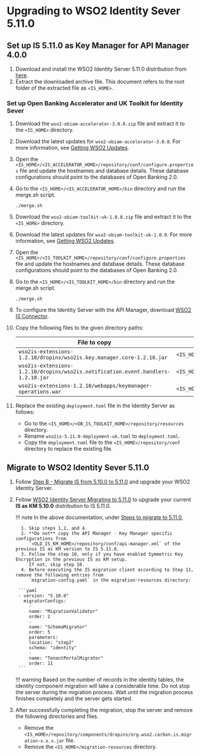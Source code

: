 # Upgrading to WSO2 Identity Sever 5.11.0

## Set up IS 5.11.0 as Key Manager for API Manager 4.0.0

   1. Download and install the WSO2 Identity Server 5.11.0 distribution from [here](https://wso2.com/identity-server/).
   2. Extract the downloaded archive file. This document refers to the root folder of the extracted file as `<IS_HOME>`.

### Set up Open Banking Accelerator and UK Toolkit for Identity Sever

1. Download the `wso2-obiam-accelerator-3.0.0.zip` file and extract it to the `<IS_HOME>` directory.
2. Download the latest updates for `wso2-obiam-accelerator-3.0.0`. For more information, see [Getting WSO2 Updates](../setting-up-servers.md#getting-wso2-updates).
3. Open the `<IS_HOME>/<IS_ACCELERATOR_HOME>/repository/conf/configure.properties` file and update the hostnames
   and database details. These database configurations should point to the databases of Open Banking 2.0.
4. Go to the `<IS_HOME>/<IS_ACCELERATOR_HOME>/bin` directory and run the merge.sh script.

     ```
     ./merge.sh
     ```

5. Download the `wso2-obiam-toolkit-uk-1.0.0.zip` file and extract it to the `<IS_HOME>` directory.
6. Download the latest updates for `wso2-obiam-toolkit-uk-1.0.0`. For more information, see [Getting WSO2 Updates](../setting-up-servers.md#getting-wso2-updates).
7. Open the `<IS_HOME>/<IS_TOOLKIT_HOME>/repository/conf/configure.properties` file and update the hostnames and
   database details. These database configurations should point to the databases of Open Banking 2.0.
8. Go to the `<IS_HOME>/<IS_TOOLKIT_HOME>/bin` directory and run the merge.sh script.

     ```
     ./merge.sh
     ```

9. To configure the Identity Server with the API Manager, download [WSO2 IS Connector](https://apim.docs.wso2.com/en/4.0.0/assets/attachments/administer/wso2is-extensions-1.2.10.zip).
10. Copy the following files to the given directory paths:

    | File to copy | Location to  |
    |---------|-------------------|
    |`wso2is-extensions-1.2.10/dropins/wso2is.key.manager.core-1.2.10.jar`|`<IS_HOME>/repository/components/dropins`|
    |`wso2is-extensions-1.2.10/dropins/wso2is.notification.event.handlers-1.2.10.jar`|`<IS_HOME>/repository/components/dropins`|
    |`wso2is-extensions-1.2.10/webapps/keymanager-operations.war`|`<IS_HOME>/repository/deployment/server/webapps`|

11. Replace the existing `deployment.toml` file in the Identity Server as follows:
    - Go to the `<IS_HOME>/<OB_IS_TOOLKIT_HOME>/repository/resources` directory.
    - Rename `wso2is-5.11.0-deployment-uk.toml` to `deployment.toml`.
    - Copy the `deployment.toml` file to the `<IS_HOME>/repository/conf` directory to replace the existing file.

## Migrate to WSO2 Identity Sever 5.11.0

1. Follow [Step B - Migrate IS from 5.10.0 to 5.11.0](https://apim.docs.wso2.com/en/latest/install-and-setup/upgrading-wso2-is-as-key-manager/upgrading-from-is-5100-to-is-5110/#step-b-migrate-is-from-5100-to-5110) 
and upgrade your WSO2 Identity Server.

2. Follow [WSO2 Identity Server Migrating to 5.11.0](https://is.docs.wso2.com/en/5.11.0/setup/migrating-to-5110/) 
to upgrade your current **IS as KM 5.10.0** distribution to IS 5.11.0.
    
    !!! note
        In the above documentation, under [Steps to migrate to 5.11.0](https://is.docs.wso2.com/en/5.11.0/setup/migrating-to-5110/#steps-to-migrate-to-5110),
  
         1. Skip steps 1,2, and 4.
         2. **Do not** copy the API Manager - Key Manager specific configurations from 
            `<OLD_IS_KM_HOME>/repository/conf/api-manager.xml` of the previous IS as KM version to IS 5.11.0.
         3. Follow the step 10, only if you have enabled Symmetric Key Encryption in the previous IS as KM setup. 
            If not, skip step 10.
         4. Before executing the IS migration client according to Step 11, remove the following entries from 
            `migration-config.yaml` in the migration-resources directory:

        ```yaml
        - version: "5.10.0"
          migratorConfigs:
            -
            name: "MigrationValidator"
            order: 2
            -
            name: "SchemaMigrator"
            order: 5
            parameters:
            location: "step2"
            schema: "identity"
            -
            name: "TenantPortalMigrator"
            order: 11
        ```
    
    !!! warning
        Based on the number of records in the identity tables, the identity component migration will take a considerable time. 
        Do not stop the server during the migration process. Wait until the migration process finishes completely and the server gets started.

3. After successfully completing the migration, stop the server and remove the following directories and files.
     - Remove the `<IS_HOME>/repository/components/dropins/org.wso2.carbon.is.migration-x.x.x.jar` file.
     - Remove the `<IS_HOME>/migration-resources` directory.
